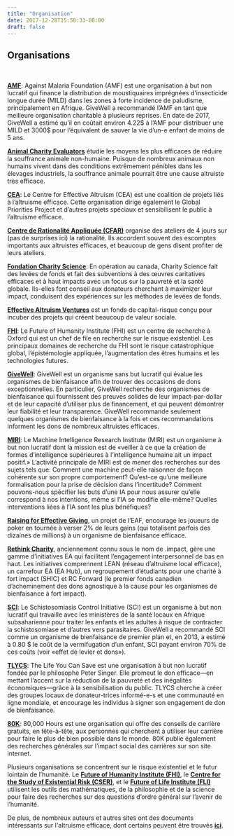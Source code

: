 ```yaml
---
title: "Organisation"
date: 2017-12-28T15:58:33-08:00
draft: false
---
```


## Organisations

<br>

__**[AMF](http://www.againstmalaria.com/)**__: Against Malaria Foundation (AMF) est une organisation à but non lucratif qui finance la distribution de moustiquaires imprégnées d’insecticide longue durée (MILD) dans les zones à forte incidence de paludisme, principalement en Afrique. GiveWell a recommandé l’AMF en tant que meilleure organisation charitable à plusieurs reprises. En date de 2017, GiveWell a estimé qu’il en coûtait environ 4.22$ à l’AMF pour distribuer une MILD et 3000$ pour l’équivalent de sauver la vie d’un-e enfant de moins de 5 ans.

__**[Animal Charity Evaluators](http://www.animalcharityevaluators.org/)**__  étudie les moyens les plus efficaces de réduire la souffrance animale non-humaine. Puisque de nombreux animaux non humains vivent dans des conditions extrêmement pénibles dans les élevages industriels, la souffrance animale pourrait être une cause altruiste très efficace.

__**[CEA](http://centreforeffectivealtruism.org/)**__: Le Centre for Effective Altruism (CEA) est une coalition de projets liés à l’altruisme efficace. Cette organisation dirige également le Global Priorities Project et d’autres projets spéciaux et sensibilisent le public à l’altruisme efficace.

__**[Centre de Rationalité Appliquée (CFAR)](http://rationality.org/)**__ organise des ateliers de 4 jours sur (pas de surprises ici) la rationalité. Ils accordent souvent des escomptes importants aux altruistes efficaces, et beaucoup de gens disent profiter de leurs ateliers.

__**[Fondation Charity Science](http://www.charityscience.com/)**__: En opération au canada, Charity Science fait des levées de fonds et fait des subventions à des œuvres caritatives efficaces et à haut impacts avec un focus sur la pauvreté et la santé globale. Ils-elles font conseil aux donateurs cherchant à maximizer leur impact, conduisent des expériences sur les méthodes de levées de fonds.

__**[Effective Altruism Ventures](http://www.eaventures.org/)**__ est un fonds de capital-risque conçu pour incuber des projets qui créent beaucoup de valeur sociale.

__**[FHI](http://www.fhi.ox.ac.uk/research/research-areas/)**__: Le Future of Humanity Institute (FHI) est un centre de recherche à Oxford qui est un chef de file en recherche sur le risque existentiel. Les principaux domaines de recherche du FHI sont le risque catastrophique global, l’épistémologie appliquée, l’augmentation des êtres humains et les technologies futures.

__**[GiveWell](http://www.givewell.org/about)**__: GiveWell est un organisme sans but lucratif qui évalue les organismes de bienfaisance afin de trouver des occasions de dons exceptionnelles. En particulier, GiveWell recherche des organismes de bienfaisance qui fournissent des preuves solides de leur impact-par-dollar et de leur capacité d’utiliser plus de financement, et qui peuvent démontrer leur fiabilité et leur transparence. GiveWell recommande seulement quelques organismes de bienfaisance à la fois et ces recommandations informent les dons de nombreux altruistes efficaces.

__**[MIRI](http://intelligence.org/research/)**__: Le Machine Intelligence Research Institute (MIRI) est un organisme à but non lucratif dont la mission est de «veiller à ce que la création de formes d’intelligence supérieures à l’intelligence humaine ait un impact positif.» L’activité principale de MIRI est de mener des recherches sur des sujets tels que: Comment une machine peut-elle raisonner de façon cohérente sur son propre comportement? Qu’est-ce qu’une meilleure formalisation pour la prise de décision dans l’incertitude? Comment pouvons-nous spécifier les buts d’une IA pour nous assurer qu’elle correspond à nos intentions, même si l’IA se modifie elle-même? Quelles interventions liées à l’IA sont les plus bénéfiques? 

__**[Raising for Effective Giving](http://reg-charity.org/)**__, un projet de l’EAF, encourage les joueurs de poker en tournée à verser 2% de leurs gains (qui totalisent parfois des dizaines de millions) à un organisme de bienfaisance efficace. 

__**[Rethink Charity](https://rtcharity.org/)**__, anciennement connu sous le nom de .impact, gère une gamme d’initiatives EA qui facilitent l’engagement interpersonnel de bas en haut. Les initiatives comprennent LEAN (réseau d’altruisme local efficace), un carrefour EA (EA Hub), un regroupement d’étudiants pour une charité à fort impact (SHIC) et RC Forward (le premier fonds canadien d’acheminement des dons agnostique à la cause pour les organismes de bienfaisance à fort impact).

__**[SCI](https://www.givewell.org/charities/Schistosomiasis-Control-Initiative)**__: Le Schistosomiasis Control Initiative (SCI) est un organisme à but non lucratif qui travaille avec les ministères de la santé locaux en Afrique subsaharienne pour traiter les enfants et les adultes à risque de contracter la schistosomiase et d’autres vers parasitaires. GiveWell a recommandé SCI comme un organisme de bienfaisance de premier plan et, en 2013, a estimé à 0.80 $ le coût de la vermifugation d’un enfant, SCI payant environ 70% de ces coûts (voir «effet de levier et dons»).

__**[TLYCS](http://www.thelifeyoucansave.org/aboutus.aspx)**__: The Life You Can Save est une organisation à but non lucratif fondée par le philosophe Peter Singer. Elle promeut le don efficace—en mettant l’accent sur la réduction de la pauvreté et des inégalités économiques—grâce à la sensibilisation du public. TLYCS cherche à créer des groupes locaux de donateur-trices informé-e-s et une communauté en ligne mondiale, et encourage les individus à signer son engagement de don de bienfaisance.

__**[80K](http://80000hours.org/about-us)**__: 80,000 Hours est une organisation qui offre des conseils de carrière gratuits, en tête-à-tête, aux personnes qui cherchent à utiliser leur carrière pour faire le plus de bien possible dans le monde. 80K publie également des recherches générales sur l’impact social des carrières sur son site internet.

Plusieurs organisations se concentrent sur le risque existentiel et le futur lointain de l’humanité. Le **[Future of Humanity Institute (FHI)](http://www.fhi.ox.ac.uk/)**, le **[Centre for the Study of Existential Risk (CSER)](http://cser.org/)**, et le **[Future of Life Institute (FLI)](http://futureoflife.org/)** utilisent les outils des mathématiques, de la philosophie et de la science pour faire des recherches sur des questions d’ordre général sur l’avenir de l’humanité.

De plus, de nombreux auteurs et autres sites ont des documents intéressants sur l'altruisme efficace, dont certains peuvent être trouvés **[ici](https://eahub.org/links#blogs)**.